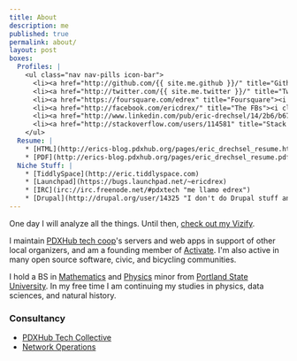```yaml
---
title: About
description: me
published: true
permalink: about/
layout: post
boxes: 
  Profiles: |
    <ul class="nav nav-pills icon-bar">
      <li><a href="http://github.com/{{ site.me.github }}/" title="Github"><i class="icon-github"></i></a></li>
      <li><a href="http://twitter.com/{{ site.me.twitter }}/" title="Twitter"><i class="icon-twitter"></i></a></li>
      <li><a href="https://foursquare.com/edrex" title="Foursquare"><i class="icon-foursquare"></i></a></li>
      <li><a href="http://facebook.com/ericdrex/" title="The FBs"><i class="icon-facebook"></i></a></li>
      <li><a href="http://www.linkedin.com/pub/eric-drechsel/14/2b6/b67" title="LinkedIn"><i class="icon-linkedin"></i></a></li>
      <li><a href="http://stackoverflow.com/users/114581" title="Stack Overflow"><i class="icon-stackexchange"></i></a></li>
    </ul>
  Resume: |
    * [HTML](http://erics-blog.pdxhub.org/pages/eric_drechsel_resume.html)
    * [PDF](http://erics-blog.pdxhub.org/pages/eric_drechsel_resume.pdf)
  Niche Stuff: |
    * [TiddlySpace](http://eric.tiddlyspace.com)
    * [Launchpad](https://bugs.launchpad.net/~ericdrex)
    * [IRC](irc://irc.freenode.net/#pdxtech "me llamo edrex")
    * [Drupal](http://drupal.org/user/14325 "I don't do Drupal stuff anymore :D")
---
```

<p>
</p>

One day I will analyze all the things. Until then, [check out my Vizify](https://www.vizify.com/eric-drechsel/).

I maintain [PDXHub tech coop](http://pdxhub.org)'s servers and web apps in support of other local organizers, and am a founding member of [Activate](http://activatehub.org/). I'm also active in many open source software, civic, and bicycling communities.

I hold a BS in [Mathematics](http://math.pdx.edu/) and [Physics](http://physics.pdx.edu/) minor from [Portland State University](http://pdx.edu/). In my free time I am continuing my studies in physics, data sciences, and natural history.

### Consultancy

 * [PDXHub Tech Collective](http://wiki.pdxhub.org/)
 * [Network Operations](http://wiki.pdxhub.org/ops)
